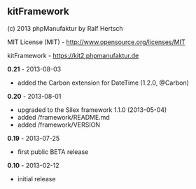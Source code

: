 ## kitFramework

(c) 2013 phpManufaktur by Ralf Hertsch

MIT License (MIT) - <http://www.opensource.org/licenses/MIT>

kitFramework - <https://kit2.phpmanufaktur.de>

**0.21** - 2013-08-03

* added the Carbon extension for DateTime (1.2.0, @Carbon)

**0.20** - 2013-08-01

* upgraded to the Silex framework 1.1.0 (2013-05-04)
* added /framework/README.md
* added /framework/VERSION

**0.19** - 2013-07-25

* first public BETA release

**0.10** - 2013-02-12

* initial release